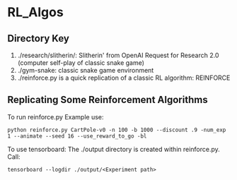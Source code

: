# RL_Algos

## Directory Key

 1. ./research/slitherin/: Slitherin' from OpenAI Request for Research 2.0 (computer self-play of classic snake game)
 2. ./gym-snake: classic snake game environment
 3. ./reinforce.py is a quick replication of a classic RL algorithm: REINFORCE

## Replicating Some Reinforcement Algorithms
To run reinforce.py
Example use:
```
python reinforce.py CartPole-v0 -n 100 -b 1000 --discount .9 -num_exp 1 --animate --seed 16 --use_reward_to_go -bl
```

To use tensorboard:
The ./output directory is created within reinforce.py. Call:

```
tensorboard --logdir ./output/<Experiment path>
```
